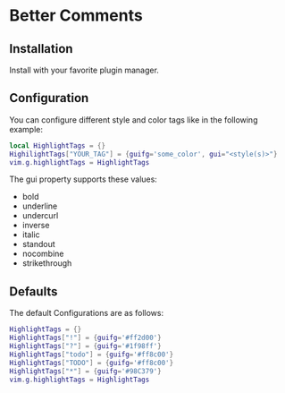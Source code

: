 # Better Comments

## Installation
Install with your favorite plugin manager.

## Configuration
You can configure different style and color tags like in the following example:
```lua
local HighlightTags = {}
HighilightTags["YOUR_TAG"] = {guifg='some_color', gui="<style(s)>"}
vim.g.highlightTags = HighlightTags
```
The gui property supports these values:
* bold
* underline
* undercurl
* inverse
* italic
* standout
* nocombine
* strikethrough

## Defaults
The default Configurations are as follows:
```lua
HighlightTags = {}
HighlightTags["!"] = {guifg='#ff2d00'}
HighlightTags["?"] = {guifg='#1f98ff'}
HighlightTags["todo"] = {guifg='#ff8c00'}
HighlightTags["TODO"] = {guifg='#ff8c00'}
HighlightTags["*"] = {guifg='#98C379'}
vim.g.highlightTags = HighlightTags
```
